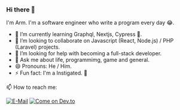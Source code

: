 ### Hi there 👋

I'm Arm. I'm a software engineer who write a program every day 😂.

- 🌱 I’m currently learning Graphql, Nextjs, Cypress 🤔.
- 👯 I’m looking to collaborate on Javascript (React, Node.js) / PHP (Laravel) projects.
- 🤔 I’m looking for help with becoming a full-stack developer.
- 💬 Ask me about life, programmimg, game and general.
- 😄 Pronouns: He / Him.
- ⚡ Fun fact: I'm a Instigated. 🤣

📫 How to reach me:

[![E-Mail](https://img.shields.io/badge/--email?label=E-mail&logo=Gmail&style=social)](mailto:sirawit.aarm@gmail.comm)
[![Come on Dev.to](https://img.shields.io/badge/--devto?label=Dev.to&logo=Dev.to&style=social)](https://dev.to/sirawit)

<!-- ![Anurag's github stats](https://github-readme-stats.vercel.app/api?username=armsasmart&show_icons=true&theme=radical) -->

<!--
**armsasmart/armsasmart** is a ✨ _special_ ✨ repository because its `README.md` (this file) appears on your GitHub profile.

Here are some ideas to get you started:

- 🔭 I’m currently working on ...
- 🌱 I’m currently learning ...
- 👯 I’m looking to collaborate on ...
- 🤔 I’m looking for help with ...
- 💬 Ask me about ...
- 📫 How to reach me: ...
- 😄 Pronouns: ...
- ⚡ Fun fact: ...
-->
